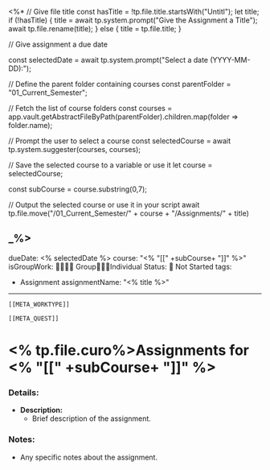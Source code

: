 <%*
// Give file title
const hasTitle = !tp.file.title.startsWith("Untitl");
let title;
if (!hasTitle) {
	title = await tp.system.prompt("Give the Assignment a Title");
	await tp.file.rename(title);
} else {
	title = tp.file.title;
}

// Give assignment a due date

const selectedDate = await tp.system.prompt("Select a date (YYYY-MM-DD):"); 

// Define the parent folder containing courses
const parentFolder = "01_Current_Semester";

// Fetch the list of course folders
const courses = app.vault.getAbstractFileByPath(parentFolder).children.map(folder => folder.name);

// Prompt the user to select a course
const selectedCourse = await tp.system.suggester(courses, courses);

// Save the selected course to a variable or use it
let course = selectedCourse;

const subCourse = course.substring(0,7);

// Output the selected course or use it in your script
await tp.file.move("/01_Current_Semester/" + course + "/Assignments/" + title)

_%>
---
dueDate: <% selectedDate %>
course: "<% "[[" +subCourse+ "]]" %>"
isGroupWork: 👨‍👩‍👧‍👦 Group👨‍🦯‍➡️Individual
Status: 🛑 Not Started
tags:
  - Assignment
assignmentName: "<% title %>"
---
```meta-bind-embed
[[META_WORKTYPE]]
```
```meta-bind-embed
[[META_QUEST]]
```
# <% tp.file.curo%>Assignments for <% "[[" +subCourse+ "]]" %>

### Details:
- **Description:**
  - Brief description of the assignment.

### Notes:
- Any specific notes about the assignment.